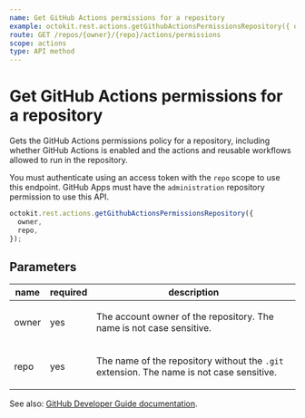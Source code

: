 ```yaml
---
name: Get GitHub Actions permissions for a repository
example: octokit.rest.actions.getGithubActionsPermissionsRepository({ owner, repo })
route: GET /repos/{owner}/{repo}/actions/permissions
scope: actions
type: API method
---
```


# Get GitHub Actions permissions for a repository

Gets the GitHub Actions permissions policy for a repository, including whether GitHub Actions is enabled and the actions and reusable workflows allowed to run in the repository.

You must authenticate using an access token with the `repo` scope to use this endpoint. GitHub Apps must have the `administration` repository permission to use this API.

```js
octokit.rest.actions.getGithubActionsPermissionsRepository({
  owner,
  repo,
});
```

## Parameters

<table>
  <thead>
    <tr>
      <th>name</th>
      <th>required</th>
      <th>description</th>
    </tr>
  </thead>
  <tbody>
    <tr><td>owner</td><td>yes</td><td>

The account owner of the repository. The name is not case sensitive.

</td></tr>
<tr><td>repo</td><td>yes</td><td>

The name of the repository without the `.git` extension. The name is not case sensitive.

</td></tr>
  </tbody>
</table>

See also: [GitHub Developer Guide documentation](https://docs.github.com/rest/reference/actions#get-github-actions-permissions-for-a-repository).
